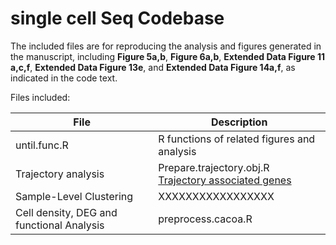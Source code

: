 # single cell Seq Codebase

The included files are for reproducing the analysis and figures generated in the manuscript, including **Figure 5a,b**, **Figure 6a,b**, **Extended Data Figure 11 a,c,f**,  **Extended Data Figure 13e**, and **Extended Data Figure 14a,f**, as indicated in the code text. 

Files included:

File | Description
------------ | -------------
until.func.R | R functions of related figures and analysis
Trajectory analysis | Prepare.trajectory.obj.R <br /> [Trajectory associated genes](https://github.com/winfrees/Cell-State-Atlas-2021/blob/main/SourceByTechnology/Trajectory/notebooks/Trajectory.md)
Sample-Level Clustering | XXXXXXXXXXXXXXXXX
Cell density, DEG and functional Analysis | preprocess.cacoa.R
